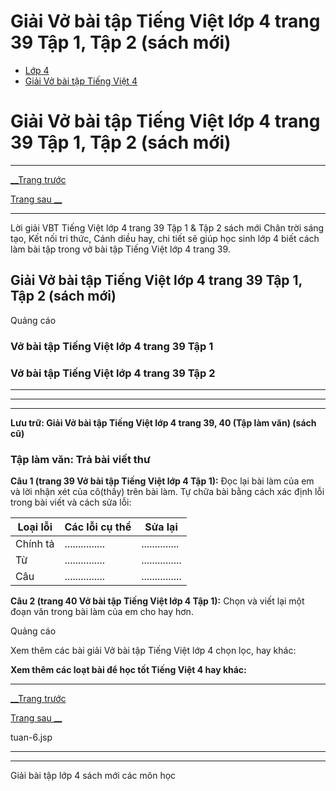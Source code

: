 # Giải Vở bài tập Tiếng Việt lớp 4 trang 39 Tập 1, Tập 2 (sách mới)

  * [Lớp 4](https://vietjack.com/series/lop-4.jsp)
  * [Giải Vở bài tập Tiếng Việt 4](https://vietjack.com/giai-vo-bai-tap-tieng-viet-4/index.jsp)



# Giải Vở bài tập Tiếng Việt lớp 4 trang 39 Tập 1, Tập 2 (sách mới)

* * *

[__Trang trước](https://vietjack.com/giai-vo-bai-tap-tieng-viet-4/tuan-6.jsp)

[Trang sau __](https://vietjack.com/giai-vo-bai-tap-tieng-viet-4/tuan-6.jsp)

* * *

Lời giải VBT Tiếng Việt lớp 4 trang 39 Tập 1 & Tập 2 sách mới Chân trời sáng tạo, Kết nối tri thức, Cánh diều hay, chi tiết sẽ giúp học sinh lớp 4 biết cách làm bài tập trong vở bài tập Tiếng Việt lớp 4 trang 39.

## Giải Vở bài tập Tiếng Việt lớp 4 trang 39 Tập 1, Tập 2 (sách mới)

Quảng cáo

### **Vở bài tập Tiếng Việt lớp 4 trang 39 Tập 1**

### **Vở bài tập Tiếng Việt lớp 4 trang 39 Tập 2**

* * *

* * *

* * *

**Lưu trữ: Giải Vở bài tập Tiếng Việt lớp 4 trang 39, 40 (Tập làm văn) (sách cũ)**

### **Tập làm văn: Trả bài viết thư**

**Câu 1 (trang 39 Vở bài tập Tiếng Việt lớp 4 Tập 1):** Đọc lại bài làm của em và lời nhận xét của cô(thầy) trên bài làm. Tự chữa bài bằng cách xác định lỗi trong bài viết và cách sửa lỗi:

Loại lỗi | Các lỗi cụ thể|  Sửa lại  
---|---|---  
Chính tả| ...............| ..............  
Từ| ...............| ...............  
Câu| ...............| ...............  
  
**Câu 2 (trang 40 Vở bài tập Tiếng Việt lớp 4 Tập 1):** Chọn và viết lại một đoạn văn trong bài làm của em cho hay hơn.

Quảng cáo

Xem thêm các bài giải Vở bài tập Tiếng Việt lớp 4 chọn lọc, hay khác:

**Xem thêm các loạt bài để học tốt Tiếng Việt 4 hay khác:**

* * *

[__Trang trước](https://vietjack.com/giai-vo-bai-tap-tieng-viet-4/tuan-6.jsp)

[Trang sau __](https://vietjack.com/giai-vo-bai-tap-tieng-viet-4/tuan-6.jsp)

tuan-6.jsp

* * *

* * *

Giải bài tập lớp 4 sách mới các môn học
